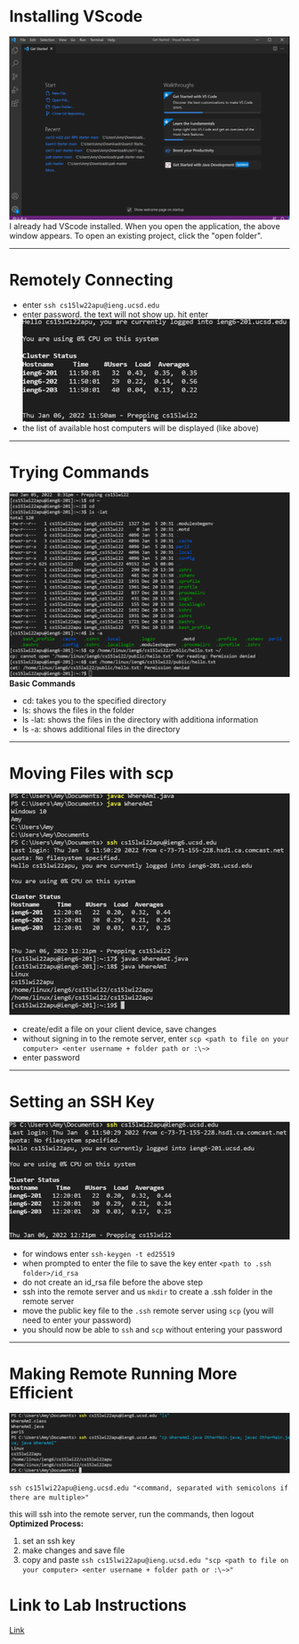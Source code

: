 # Installing VScode
![Image](report_1_image_1.png)
I already had VScode installed. When you open the application, the above window appears. To open an existing project, click the "open folder".

---
# Remotely Connecting
* enter `ssh cs15lw22apu@ieng.ucsd.edu`
* enter password. the text will not show up. hit enter
![Image](report_1_image_2.png)
* the list of available host computers will be displayed (like above)

---
# Trying Commands
![Image](report_1_image_3.png)
**Basic Commands**
* cd: takes you to the specified directory
* ls: shows the files in the folder
* ls -lat: shows the files in the directory with additiona information
* ls -a: shows additional files in the directory

---
# Moving Files with scp
![Image](report_1_image_4.png)
* create/edit a file on your client device, save changes
* without signing in to the remote server, enter `scp <path to file on your computer> <enter username + folder path or :\~> `
* enter password

---
# Setting an SSH Key
![Image](report_1_image_5.png)
* for windows enter `ssh-keygen -t ed25519`
* when prompted to enter the file to save the key enter `<path to .ssh folder>/id_rsa`
* do not create an id_rsa file before the above step
* ssh into the remote server and us `mkdir` to create a .ssh folder in the remote server
* move the public key file to the `.ssh` remote server using `scp` (you will need to enter your password)
* you should now be able to `ssh` and `scp` without entering your password

---
# Making Remote Running More Efficient
![Image](report_1_image_6.png)

`ssh cs15lwi22apu@ieng.ucsd.edu "<command, separated with semicolons if there are multiple>"`

this will ssh into the remote server, run the commands, then logout
**Optimized Process:**
1. set an ssh key
2. make changes and save file
3. copy and paste `ssh cs15lwi22apu@ieng.ucsd.edu "scp <path to file on your computer> <enter username + folder path or :\~>"`

# Link to Lab Instructions
[Link](https://ucsd-cse15l-w22.github.io/week/week1/)
